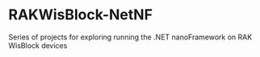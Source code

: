 # RAKWisBlock-NetNF
Series of projects for exploring running the .NET nanoFramework on RAK WisBlock devices
